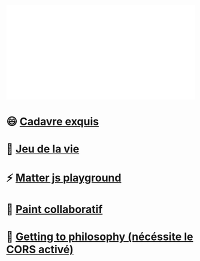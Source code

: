  
<!--
**Floune/Floune** is a ✨ _special_ ✨ repository because its `README.md` (this file) appears on your GitHub profile.

Here are some ideas to get you started:

- 🔭 I’m currently working on ...
- 🌱 I’m currently learning ...
- 👯 I’m looking to collaborate on ...
- 🤔 I’m looking for help with ...
- 💬 Ask me about ...
- 📫 How to reach me: ...
- 😄 Pronouns: ...
- ⚡ Fun fact: ...
-->

<img src="svg.svg">

# 😄 [Cadavre exquis](https://chill.exemple.xyz/)
# 🌱 [Jeu de la vie](http://game-of-floune.herokuapp.com/)
# ⚡ [Matter js playground](http://regarde.surge.sh)
# 🔭 [Paint collaboratif](https://megapaint.herokuapp.com/)
# 💬 [Getting to philosophy (nécéssite le CORS activé)](http://get-to-philosophy.surge.sh/)
